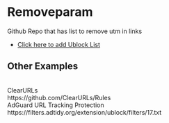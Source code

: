 # Removeparam
 Github Repo that has list to remove utm in links

- [Click here to add Ublock List](https://subscribe.adblockplus.org/?location=https://raw.githubusercontent.com/eduardorandom/Removeparam/main/removeparam.txt&title=Removeparam)



<h2>Other Examples</h2><br>
ClearURLs<br>
https://github.com/ClearURLs/Rules<br>
AdGuard URL Tracking Protection<br>
https://filters.adtidy.org/extension/ublock/filters/17.txt
